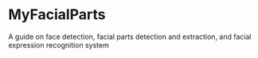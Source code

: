 # MyFacialParts
A guide on face detection, facial parts detection and extraction, and facial expression recognition system
